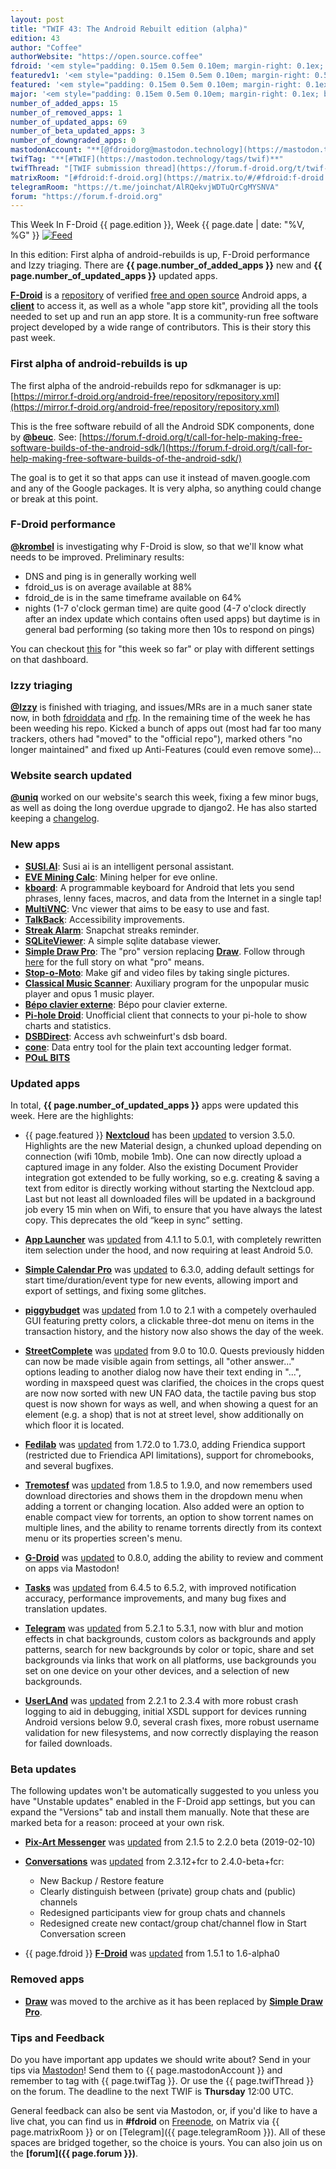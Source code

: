 ```yaml
---
layout: post
title: "TWIF 43: The Android Rebuilt edition (alpha)"
edition: 43
author: "Coffee"
authorWebsite: "https://open.source.coffee"
fdroid: '<em style="padding: 0.15em 0.5em 0.10em; margin-right: 0.1ex; border-style: solid; border-width: medium; border-radius: 1em; color: #0d47a1; font-style: normal; font-weight: bold;">F-Droid</em>'
featuredv1: '<em style="padding: 0.15em 0.5em 0.10em; margin-right: 0.5ex; box-shadow: 0.1em 0.05em 0.1em rgba(0, 0, 0, 0.3); border-radius: 1em; color: black; background: linear-gradient(orange, yellow);">Featured</em>'
featured: '<em style="padding: 0.15em 0.5em 0.10em; margin-right: 0.1ex; border-style: solid; border-width: medium; border-radius: 1em; color: orange; font-style: normal; font-weight: bold;">Featured</em>'
major: '<em style="padding: 0.15em 0.5em 0.10em; margin-right: 0.1ex; border-style: solid; border-width: medium; border-radius: 1em; color: #8ab000; font-style: normal; font-weight: bold;">Major</em>'
number_of_added_apps: 15
number_of_removed_apps: 1
number_of_updated_apps: 69
number_of_beta_updated_apps: 3
number_of_downgraded_apps: 0
mastodonAccount: "**[@fdroidorg@mastodon.technology](https://mastodon.technology/@fdroidorg)**"
twifTag: "**[#TWIF](https://mastodon.technology/tags/twif)**"
twifThread: "[TWIF submission thread](https://forum.f-droid.org/t/twif-submission-thread)"
matrixRoom: "[#fdroid:f-droid.org](https://matrix.to/#/#fdroid:f-droid.org)"
telegramRoom: "https://t.me/joinchat/AlRQekvjWDTuQrCgMYSNVA"
forum: "https://forum.f-droid.org"
---
```


This Week In F-Droid {{ page.edition }}, Week {{ page.date | date: "%V, %G" }} <a href="{{ site.baseurl }}/feed.xml"><img src="{% asset Feed-icon-16x16.png %}" alt="Feed"></a>

In this edition: First alpha of android-rebuilds is up, F-Droid performance and Izzy triaging.
There are **{{ page.number_of_added_apps }}** new and **{{ page.number_of_updated_apps }}** updated apps.

<!--more-->

**[F-Droid](https://f-droid.org/)** is a [repository](https://f-droid.org/packages/) of verified [free and open source](https://en.wikipedia.org/wiki/Free_and_open-source_software) Android apps, a **[client](https://f-droid.org/app/org.fdroid.fdroid)** to access it, as well as a whole "app store kit", providing all the tools needed to set up and run an app store. It is a community-run free software project developed by a wide range of contributors. This is their story this past week.

### First alpha of android-rebuilds is up

The first alpha of the android-rebuilds repo for sdkmanager is up: [https://mirror.f-droid.org/android-free/repository/repository.xml](https://mirror.f-droid.org/android-free/repository/repository.xml)

This is the free software rebuild of all the Android SDK components, done by **[@beuc](https://gitlab.com/beuc)**. See: [https://forum.f-droid.org/t/call-for-help-making-free-software-builds-of-the-android-sdk/](https://forum.f-droid.org/t/call-for-help-making-free-software-builds-of-the-android-sdk/)

The goal is to get it so that apps can use it instead of maven.google.com and any of the Google packages. It is very alpha, so anything could change or break at this point.

### F-Droid performance

**[@krombel](https://forum.f-droid.org/u/krombel)** is investigating why F-Droid is slow, so that we'll know what needs to be improved. Preliminary results:

* DNS and ping is in generally working well
* fdroid\_us is on average available at 88%
* fdroid\_de is in the same timeframe available on 64%
* nights (1-7 o'clock german time) are quite good (4-7 o'clock directly after an index update which contains often used apps) but daytime is in general bad performing (so taking more then 10s to respond on pings)

You can checkout [this](https://monitor.msg-net.de/d/kXzI4Jliks/worldping-endpoint-f-droid-org?orgId=2&from=now%2Fw&to=now&refresh=1m) for "this week so far" or play with different settings on that dashboard.

### Izzy triaging

**[@Izzy](https://forum.f-droid.org/u/izzy)** is finished with triaging, and issues/MRs are in a much saner state now, in both [fdroiddata](https://gitlab.com/fdroid/fdroiddata) and [rfp](https://gitlab.com/fdroid/rfp). In the remaining time of the week he has been weeding his repo. Kicked a bunch of apps out (most had far too many trackers, others had "moved" to the "official repo"), marked others "no longer maintained" and fixed up Anti-Features (could even remove some)...

### Website search updated

**[@uniq](https://chaos.social/@uniq)** worked on our website's search this week, fixing a few minor bugs, as well as doing the long overdue upgrade to django2. He has also started keeping a [changelog](https://gitlab.com/fdroid/fdroid-website-search/blob/master/CHANGELOG.md).

### New apps

* **[SUSI.AI](https://f-droid.org/app/ai.susi)**: Susi ai is an intelligent personal assistant.
* **[EVE Mining Calc](https://f-droid.org/app/com.GTP.eveminer)**: Mining helper for eve online.
* **[kboard](https://f-droid.org/app/com.adgad.kboard)**: A programmable keyboard for Android that lets you send phrases, lenny faces, macros, and data from the Internet in a single tap!
* **[MultiVNC](https://f-droid.org/app/com.coboltforge.dontmind.multivnc)**: Vnc viewer that aims to be easy to use and fast.
* **[TalkBack](https://f-droid.org/app/com.google.android.accessibility.talkback)**: Accessibility improvements.
* **[Streak Alarm](https://f-droid.org/app/com.iatfei.streakalarm)**: Snapchat streaks reminder.
* **[SQLiteViewer](https://f-droid.org/app/com.orpheusdroid.sqliteviewer)**: A simple sqlite database viewer.
* **[Simple Draw Pro](https://f-droid.org/app/com.simplemobiletools.draw.pro)**: The "pro" version replacing **[Draw](https://f-droid.org/wiki/page/com.simplemobiletools.draw)**. Follow through [here](https://github.com/SimpleMobileTools/Simple-Gallery/issues/1074) for the full story on what "pro" means.
* **[Stop-o-Moto](https://f-droid.org/app/de.digisocken.stop_o_moto)**: Make gif and video files by taking single pictures.
* **[Classical Music Scanner](https://f-droid.org/app/de.kromke.andreas.mediascanner)**: Auxiliary program for the unpopular music player and opus 1 music player.
* **[Bépo clavier externe](https://f-droid.org/app/fr.bepo.clavierexterne)**: Bépo pour clavier externe.
* **[Pi-hole Droid](https://f-droid.org/app/friimaind.piholedroid)**: Unofficial client that connects to your pi-hole to show charts and statistics.
* **[DSBDirect](https://f-droid.org/app/godau.fynn.dsbdirect)**: Access avh schweinfurt's dsb board.
* **[cone](https://f-droid.org/app/info.tangential.cone)**: Data entry tool for the plain text accounting ledger format.
* **[POuL BITS](https://f-droid.org/app/org.poul.bits.android)**

### Updated apps

In total, **{{ page.number_of_updated_apps }}** apps were updated this week. Here are the highlights:

* {{ page.featured }} **[Nextcloud](https://f-droid.org/app/com.nextcloud.client)** has been [updated](https://github.com/nextcloud/android/blob/HEAD/CHANGELOG.md) to version 3.5.0. Highlights are the new Material design, a chunked upload depending on connection (wifi 10mb, mobile 1mb). One can now directly upload a captured image in any folder. Also the existing Document Provider integration got extended to be fully working, so e.g. creating & saving a text from editor is directly working without starting the Nextcloud app. Last but not least all downloaded files will be updated in a background job every 15 min when on Wifi, to ensure that you have always the latest copy. This deprecates the old “keep in sync” setting.

* **[App Launcher](https://f-droid.org/app/com.simplemobiletools.applauncher)** was [updated](https://github.com/SimpleMobileTools/Simple-App-Launcher/blob/HEAD/CHANGELOG.md) from 4.1.1 to 5.0.1, with completely rewritten item selection under the hood, and now requiring at least Android 5.0.

* **[Simple Calendar Pro](https://f-droid.org/app/com.simplemobiletools.calendar.pro)** was [updated](https://github.com/SimpleMobileTools/Simple-Calendar/blob/HEAD/CHANGELOG.md) to 6.3.0, adding default settings for start time/duration/event type for new events, allowing import and export of settings, and fixing some glitches.

* **[piggybudget](https://f-droid.org/app/de.php_tech.piggybudget)** was [updated](https://github.com/pmiddend/piggybudget/releases) from 1.0 to 2.1 with a competely overhauled GUI featuring pretty colors, a clickable three-dot menu on items in the transaction history, and the history now also shows the day of the week.

* **[StreetComplete](https://f-droid.org/app/de.westnordost.streetcomplete)** was [updated](https://github.com/westnordost/StreetComplete/releases) from 9.0 to 10.0. Quests previously hidden can now be made visible again from settings, all "other answer..." options leading to another dialog now have their text ending in "...", wording in maxspeed quest was clarified, the choices in the crops quest are now now sorted with new UN FAO data, the tactile paving bus stop quest is now shown for ways as well, and when showing a quest for an element (e.g. a shop) that is not at street level, show additionally on which floor it is located.

* **[Fedilab](https://f-droid.org/app/fr.gouv.etalab.mastodon)** was [updated](https://gitlab.com/tom79/mastalab/tags) from 1.72.0 to 1.73.0, adding Friendica support (restricted due to Friendica API limitations), support for chromebooks, and several bugfixes.

* **[Tremotesf](https://f-droid.org/app/org.equeim.tremotesf)** was [updated](https://github.com/equeim/tremotesf-android/blob/HEAD/CHANGELOG.md) from 1.8.5 to 1.9.0, and now remembers used download directories and shows them in the dropdown menu when adding a torrent or changing location. Also added were an option to enable compact view for torrents, an option to show torrent names on multiple lines, and the ability to rename torrents directly from its context menu or its properties screen's menu.

* **[G-Droid](https://f-droid.org/app/org.gdroid.gdroid)** was [updated](https://gitlab.com/gdroid/gdroidclient/tags) to 0.8.0, adding the ability to review and comment on apps via Mastodon!

* **[Tasks](https://f-droid.org/app/org.tasks)** was [updated](https://github.com/tasks/tasks/blob/HEAD/CHANGELOG.md) from 6.4.5 to 6.5.2, with improved notification accuracy, performance improvements, and many bug fixes and translation updates.

* **[Telegram](https://f-droid.org/app/org.telegram.messenger)** was [updated](https://github.com/Telegram-FOSS-Team/Telegram-FOSS/blob/HEAD/Changelog.md) from 5.2.1 to 5.3.1, now with blur and motion effects in chat backgrounds, custom colors as backgrounds and apply patterns, search for new backgrounds by color or topic, share and set backgrounds via links that work on all platforms, use backgrounds you set on one device on your other devices, and a selection of new backgrounds.

* **[UserLAnd](https://f-droid.org/app/tech.ula)** was [updated](https://github.com/CypherpunkArmory/UserLAnd/releases) from 2.2.1 to 2.3.4 with more robust crash logging to aid in debugging, initial XSDL support for devices running Android versions below 9.0, several crash fixes, more robust username validation for new filesystems, and now correctly displaying the reason for failed downloads.

### Beta updates

The following updates won't be automatically suggested to you unless you have "Unstable updates" enabled in the F-Droid app settings, but you can expand the "Versions" tab and install them manually. Note that these are marked beta for a reason: proceed at your own risk.

* **[Pix-Art Messenger](https://f-droid.org/app/de.pixart.messenger)** was [updated](https://github.com/kriztan/Pix-Art-Messenger/blob/HEAD/CHANGELOG.md) from 2.1.5 to 2.2.0 beta (2019-02-10)

* **[Conversations](https://f-droid.org/app/eu.siacs.conversations)** was [updated](https://github.com/siacs/Conversations/blob/HEAD/CHANGELOG.md) from 2.3.12+fcr to 2.4.0-beta+fcr:
  * New Backup / Restore feature
  * Clearly distinguish between (private) group chats and (public) channels
  * Redesigned participants view for group chats and channels
  * Redesigned create new contact/group chat/channel flow in Start Conversation screen

* {{ page.fdroid }} **[F-Droid](https://f-droid.org/app/org.fdroid.fdroid)** was [updated](https://gitlab.com/fdroid/fdroidclient/raw/HEAD/CHANGELOG.md) from 1.5.1 to 1.6-alpha0

### Removed apps

* **[Draw](https://f-droid.org/wiki/page/com.simplemobiletools.draw)** was moved to the archive as it has been replaced by **[Simple Draw Pro](https://f-droid.org/app/com.simplemobiletools.draw.pro)**.

### Tips and Feedback

Do you have important app updates we should write about? Send in your tips via [Mastodon](https://joinmastodon.org)! Send them to {{ page.mastodonAccount }} and remember to tag with {{ page.twifTag }}. Or use the {{ page.twifThread }} on the forum. The deadline to the next TWIF is **Thursday** 12:00 UTC.

General feedback can also be sent via Mastodon, or, if you'd like to have a live chat, you can find us in **#fdroid** on [Freenode](https://freenode.net), on Matrix via {{ page.matrixRoom }} or on [Telegram]({{ page.telegramRoom }}). All of these spaces are bridged together, so the choice is yours. You can also join us on the **[forum]({{ page.forum }})**.

